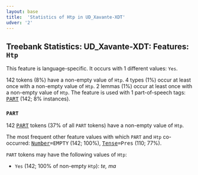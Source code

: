 ```yaml
---
layout: base
title:  'Statistics of Htp in UD_Xavante-XDT'
udver: '2'
---
```


## Treebank Statistics: UD_Xavante-XDT: Features: `Htp`

This feature is language-specific.
It occurs with 1 different values: `Yes`.

142 tokens (8%) have a non-empty value of `Htp`.
4 types (1%) occur at least once with a non-empty value of `Htp`.
2 lemmas (1%) occur at least once with a non-empty value of `Htp`.
The feature is used with 1 part-of-speech tags: <tt><a href="xav_xdt-pos-PART.html">PART</a></tt> (142; 8% instances).

### `PART`

142 <tt><a href="xav_xdt-pos-PART.html">PART</a></tt> tokens (37% of all `PART` tokens) have a non-empty value of `Htp`.

The most frequent other feature values with which `PART` and `Htp` co-occurred: <tt><a href="xav_xdt-feat-Number.html">Number</a></tt><tt>=EMPTY</tt> (142; 100%), <tt><a href="xav_xdt-feat-Tense.html">Tense</a></tt><tt>=Pres</tt> (110; 77%).

`PART` tokens may have the following values of `Htp`:

* `Yes` (142; 100% of non-empty `Htp`): <em>te, ma</em>

